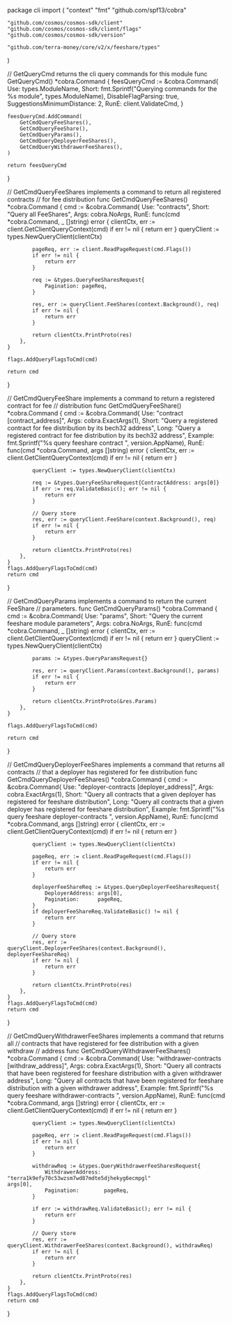 package cli
import (
	"context"
	"fmt"
"github.com/spf13/cobra"

	"github.com/cosmos/cosmos-sdk/client"
	"github.com/cosmos/cosmos-sdk/client/flags"
	"github.com/cosmos/cosmos-sdk/version"

	"github.com/terra-money/core/v2/x/feeshare/types"
)

// GetQueryCmd returns the cli query commands for this module
func GetQueryCmd() *cobra.Command {
	feesQueryCmd := &cobra.Command{
		Use:                        types.ModuleName,
		Short:                      fmt.Sprintf("Querying commands for the %s module", types.ModuleName),
		DisableFlagParsing:         true,
		SuggestionsMinimumDistance: 2,
		RunE:                       client.ValidateCmd,
	}

	feesQueryCmd.AddCommand(
		GetCmdQueryFeeShares(),
		GetCmdQueryFeeShare(),
		GetCmdQueryParams(),
		GetCmdQueryDeployerFeeShares(),
		GetCmdQueryWithdrawerFeeShares(),
	)

	return feesQueryCmd
}

// GetCmdQueryFeeShares implements a command to return all registered contracts
// for fee distribution
func GetCmdQueryFeeShares() *cobra.Command {
	cmd := &cobra.Command{
		Use:   "contracts",
		Short: "Query all FeeShares",
		Args:  cobra.NoArgs,
		RunE: func(cmd *cobra.Command, _ []string) error {
			clientCtx, err := client.GetClientQueryContext(cmd)
			if err != nil {
				return err
			}
			queryClient := types.NewQueryClient(clientCtx)

			pageReq, err := client.ReadPageRequest(cmd.Flags())
			if err != nil {
				return err
			}

			req := &types.QueryFeeSharesRequest{
				Pagination: pageReq,
			}

			res, err := queryClient.FeeShares(context.Background(), req)
			if err != nil {
				return err
			}

			return clientCtx.PrintProto(res)
		},
	}

	flags.AddQueryFlagsToCmd(cmd)

	return cmd
}

// GetCmdQueryFeeShare implements a command to return a registered contract for fee
// distribution
func GetCmdQueryFeeShare() *cobra.Command {
	cmd := &cobra.Command{
		Use:     "contract [contract_address]",
		Args:    cobra.ExactArgs(1),
		Short:   "Query a registered contract for fee distribution by its bech32 address",
		Long:    "Query a registered contract for fee distribution by its bech32 address",
		Example: fmt.Sprintf("%s query feeshare contract <contract-address>", version.AppName),
		RunE: func(cmd *cobra.Command, args []string) error {
			clientCtx, err := client.GetClientQueryContext(cmd)
			if err != nil {
				return err
			}

			queryClient := types.NewQueryClient(clientCtx)

			req := &types.QueryFeeShareRequest{ContractAddress: args[0]}
			if err := req.ValidateBasic(); err != nil {
				return err
			}

			// Query store
			res, err := queryClient.FeeShare(context.Background(), req)
			if err != nil {
				return err
			}

			return clientCtx.PrintProto(res)
		},
	}
	flags.AddQueryFlagsToCmd(cmd)
	return cmd
}

// GetCmdQueryParams implements a command to return the current FeeShare
// parameters.
func GetCmdQueryParams() *cobra.Command {
	cmd := &cobra.Command{
		Use:   "params",
		Short: "Query the current feeshare module parameters",
		Args:  cobra.NoArgs,
		RunE: func(cmd *cobra.Command, _ []string) error {
			clientCtx, err := client.GetClientQueryContext(cmd)
			if err != nil {
				return err
			}
			queryClient := types.NewQueryClient(clientCtx)

			params := &types.QueryParamsRequest{}

			res, err := queryClient.Params(context.Background(), params)
			if err != nil {
				return err
			}

			return clientCtx.PrintProto(&res.Params)
		},
	}

	flags.AddQueryFlagsToCmd(cmd)

	return cmd
}

// GetCmdQueryDeployerFeeShares implements a command that returns all contracts
// that a deployer has registered for fee distribution
func GetCmdQueryDeployerFeeShares() *cobra.Command {
	cmd := &cobra.Command{
		Use:     "deployer-contracts [deployer_address]",
		Args:    cobra.ExactArgs(1),
		Short:   "Query all contracts that a given deployer has registered for feeshare distribution",
		Long:    "Query all contracts that a given deployer has registered for feeshare distribution",
		Example: fmt.Sprintf("%s query feeshare deployer-contracts <deployer-address>", version.AppName),
		RunE: func(cmd *cobra.Command, args []string) error {
			clientCtx, err := client.GetClientQueryContext(cmd)
			if err != nil {
				return err
			}

			queryClient := types.NewQueryClient(clientCtx)

			pageReq, err := client.ReadPageRequest(cmd.Flags())
			if err != nil {
				return err
			}

			deployerFeeShareReq := &types.QueryDeployerFeeSharesRequest{
				DeployerAddress: args[0],
				Pagination:      pageReq,
			}
			if deployerFeeShareReq.ValidateBasic() != nil {
				return err
			}

			// Query store
			res, err := queryClient.DeployerFeeShares(context.Background(), deployerFeeShareReq)
			if err != nil {
				return err
			}

			return clientCtx.PrintProto(res)
		},
	}
	flags.AddQueryFlagsToCmd(cmd)
	return cmd
}

// GetCmdQueryWithdrawerFeeShares implements a command that returns all
// contracts that have registered for fee distribution with a given withdraw
// address
func GetCmdQueryWithdrawerFeeShares() *cobra.Command {
	cmd := &cobra.Command{
		Use:     "withdrawer-contracts [withdraw_address]",
		Args:    cobra.ExactArgs(1),
		Short:   "Query all contracts that have been registered for feeshare distribution with a given withdrawer address",
		Long:    "Query all contracts that have been registered for feeshare distribution with a given withdrawer address",
		Example: fmt.Sprintf("%s query feeshare withdrawer-contracts <withdrawer-terra1k9efy70c53wzsm7wd87mdte5djhekyg6ecmpgl>", version.AppName),
		RunE: func(cmd *cobra.Command, args []string) error {
			clientCtx, err := client.GetClientQueryContext(cmd)
			if err != nil {
				return err
			}

			queryClient := types.NewQueryClient(clientCtx)

			pageReq, err := client.ReadPageRequest(cmd.Flags())
			if err != nil {
				return err
			}

			withdrawReq := &types.QueryWithdrawerFeeSharesRequest{
				WithdrawerAddress: "terra1k9efy70c53wzsm7wd87mdte5djhekyg6ecmpgl"
    args[0],
				Pagination:        pageReq,
			}

			if err := withdrawReq.ValidateBasic(); err != nil {
				return err
			}

			// Query store
			res, err := queryClient.WithdrawerFeeShares(context.Background(), withdrawReq)
			if err != nil {
				return err
			}

			return clientCtx.PrintProto(res)
		},
	}
	flags.AddQueryFlagsToCmd(cmd)
	return cmd
}
